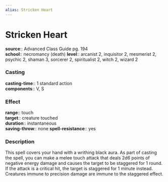 ```yaml
---
alias: Stricken Heart
---
```


# Stricken Heart 

**source**:: Advanced Class Guide pg. 194  
**school**:: necromancy (death)
**level**:: arcanist 2, inquisitor 2, mesmerist 2, psychic 2, shaman 3, sorcerer 2, spiritualist 2, witch 2, wizard 2

### Casting 

**casting-time**:: 1 standard action  
**components**:: V, S

### Effect 

**range**:: touch  
**target**:: creature touched  
**duration**:: instantaneous  
**saving-throw**:: none
**spell-resistance**:: yes

### Description 

This spell covers your hand with a writhing black aura. As part of casting the spell, you can make a melee touch attack that deals 2d6 points of negative energy damage and causes the target to be staggered for 1 round. If the attack is a critical hit, the target is staggered for 1 minute instead. Creatures immune to precision damage are immune to the staggered effect.

